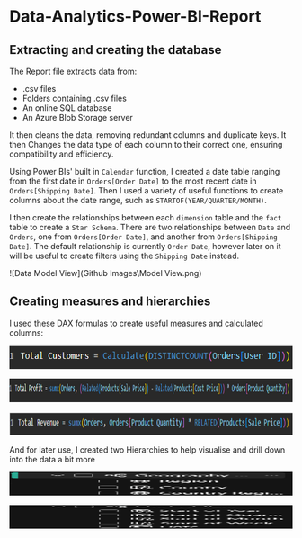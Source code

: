 # Data-Analytics-Power-BI-Report

## Extracting and creating the database
 The Report file extracts data from:
- .csv files
- Folders containing .csv files
- An online SQL database
- An Azure Blob Storage server

It then cleans the data, removing redundant columns and duplicate keys. It then Changes the data type of each column to their correct one, ensuring compatibility and efficiency.

Using Power BIs' built in ```Calendar``` function, I created a date table ranging from the first date in ```Orders[Order Date]``` to the most recent date in ```Orders[Shipping Date]```. Then I used a variety of useful functions to create columns about the date range, such as ```STARTOF(YEAR/QUARTER/MONTH)```.

I then create the relationships between each ```dimension``` table and the ```fact``` table to create a ```Star Schema```. There are two relationships between ```Date``` and ```Orders```, one from ```Orders[Order Date]```, and another from ```Orders[Shipping Date]```. The default relationship is currently ```Order Date```, however later on it will be useful to create filters using the ```Shipping Date``` instead.

![Data Model View](Github Images\Model View.png)


## Creating measures and hierarchies

I used these DAX formulas to create useful measures and calculated columns: 



<p>
    <img src="Github Images\Total Customers Dax.png" width="613" height="42" />
</p>

<p>
    <img src="Github Images\Total Profit Dax.png" width="613" height="42" />
</p>

<p>
    <img src="Github Images\Total Revenue Dax.png" width="613" height="42" />
</p>


And for later use, I created two Hierarchies to help visualise and drill down into the data a bit more

<p>
    <img src="Github Images\Geographical Hierarchy.png" width="613" height="42" />
</p>

<p>
    <img src="Github Images\Year Hierarchy.png" width="613" height="42" />
</p>

